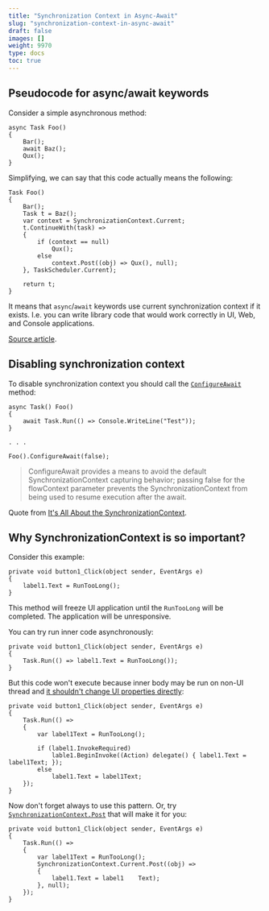 ```yaml
---
title: "Synchronization Context in Async-Await"
slug: "synchronization-context-in-async-await"
draft: false
images: []
weight: 9970
type: docs
toc: true
---
```


## Pseudocode for async/await keywords
Consider a simple asynchronous method:

    async Task Foo()
    {
        Bar();
        await Baz();
        Qux();
    }

Simplifying, we can say that this code actually means the following:

    Task Foo()
    {
        Bar();
        Task t = Baz();
        var context = SynchronizationContext.Current;
        t.ContinueWith(task) =>
        {
            if (context == null)
                Qux();
            else
                context.Post((obj) => Qux(), null);
        }, TaskScheduler.Current);

        return t;
    }

It means that `async`/`await` keywords use current synchronization context if it exists. I.e. you can write library code that would work correctly in UI, Web, and Console applications.

[Source article](https://blogs.msdn.microsoft.com/pfxteam/2012/01/20/await-synchronizationcontext-and-console-apps/).

## Disabling synchronization context
To disable synchronization context you should call the [`ConfigureAwait`](https://msdn.microsoft.com/en-us/library/system.threading.tasks.task.configureawait(v=vs.110).aspx) method:

    async Task() Foo()
    {
        await Task.Run(() => Console.WriteLine("Test"));
    }

    . . .

    Foo().ConfigureAwait(false);

> ConfigureAwait provides a means to avoid the default SynchronizationContext capturing behavior; passing false for the flowContext parameter prevents the SynchronizationContext from being used to resume execution after the await.

Quote from [It's All About the SynchronizationContext](https://msdn.microsoft.com/en-us/magazine/gg598924.aspx).

## Why SynchronizationContext is so important?
Consider this example:

    private void button1_Click(object sender, EventArgs e)
    {
        label1.Text = RunTooLong();
    }

This method will freeze UI application until the `RunTooLong` will be completed. The application will be unresponsive.

You can try run inner code asynchronously:

    private void button1_Click(object sender, EventArgs e)
    {
        Task.Run(() => label1.Text = RunTooLong());
    }

But this code won't execute because inner body may be run on non-UI thread and [it shouldn't change UI properties directly](https://nnish.com/2010/03/14/accessing-wpf-controls-on-a-non-ui-thread/):

    private void button1_Click(object sender, EventArgs e)
    {
        Task.Run(() =>
        {
            var label1Text = RunTooLong();

            if (label1.InvokeRequired)
                lable1.BeginInvoke((Action) delegate() { label1.Text = label1Text; });
            else
                label1.Text = label1Text;
        });
    }

Now don't forget always to use this pattern. Or, try [`SynchronizationContext.Post`](https://lostechies.com/gabrielschenker/2009/01/23/synchronizing-calls-to-the-ui-in-a-multi-threaded-application/) that will make it for you:

    private void button1_Click(object sender, EventArgs e)
    {
        Task.Run(() =>
        {
            var label1Text = RunTooLong();
            SynchronizationContext.Current.Post((obj) =>
            {
                label1.Text = label1    Text);
            }, null);
        });
    }




